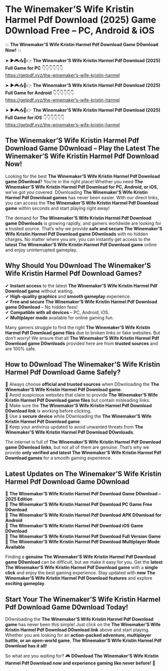 # The Winemaker’S Wife Kristin Harmel Pdf Download (2025) Game D0wnload Free – PC, Android & iOS

💥 **The Winemaker’S Wife Kristin Harmel Pdf Download Game D0wnload Now!** 💥  

➤ ►🎮📥📱👉 **The Winemaker’S Wife Kristin Harmel Pdf Download (2025) Full Game for PC** 👇👇👇👇👇👇  
https://getpdf.xyz/the-winemaker’s-wife-kristin-harmel  

➤ ►🎮📥📱👉 **The Winemaker’S Wife Kristin Harmel Pdf Download (2025) Full Game for Android** 👇👇👇👇👇👇  
https://getpdf.xyz/the-winemaker’s-wife-kristin-harmel  

➤ ►🎮📥📱👉 **The Winemaker’S Wife Kristin Harmel Pdf Download (2025) Full Game for iOS** 👇👇👇👇👇👇  
https://getpdf.xyz/the-winemaker’s-wife-kristin-harmel  

## The Winemaker’S Wife Kristin Harmel Pdf Download Game D0wnload – Play the Latest The Winemaker’S Wife Kristin Harmel Pdf Download Now!

Looking for the best **The Winemaker’S Wife Kristin Harmel Pdf Download game D0wnload**? You’re in the right place! Whether you need **The Winemaker’S Wife Kristin Harmel Pdf Download for PC, Android, or iOS**, we’ve got you covered. D0wnloading **The Winemaker’S Wife Kristin Harmel Pdf Download games** has never been easier. With our direct links, you can access the **The Winemaker’S Wife Kristin Harmel Pdf Download game** within seconds and start playing right away!  

The demand for **The Winemaker’S Wife Kristin Harmel Pdf Download game D0wnloads** is growing rapidly, and gamers worldwide are looking for a trusted source. That’s why we provide **safe and secure The Winemaker’S Wife Kristin Harmel Pdf Download game D0wnloads** with no hidden charges. No matter where you are, you can instantly get access to the **latest The Winemaker’S Wife Kristin Harmel Pdf Download game** online and enjoy uninterrupted gameplay.  

## **Why Should You D0wnload The Winemaker’S Wife Kristin Harmel Pdf Download Games?**  

✔ **Instant access** to the latest **The Winemaker’S Wife Kristin Harmel Pdf Download game** without waiting.  
✔ **High-quality graphics** and **smooth gameplay** experience.  
✔ **Free and secure The Winemaker’S Wife Kristin Harmel Pdf Download game D0wnload** – No hidden fees!  
✔ **Compatible with all devices** – PC, Android, iOS.  
✔ **Multiplayer mode** available for online gaming fun.  

Many gamers struggle to find the right **The Winemaker’S Wife Kristin Harmel Pdf Download game files** due to broken links or fake websites. But don’t worry! We ensure that all **The Winemaker’S Wife Kristin Harmel Pdf Download game D0wnloads** provided here are from **trusted sources** and are 100% safe.  

## **How to D0wnload The Winemaker’S Wife Kristin Harmel Pdf Download Game Safely?**  

📌 Always choose **official and trusted sources** when D0wnloading the **The Winemaker’S Wife Kristin Harmel Pdf Download game**.  
📌 Avoid suspicious websites that claim to provide **The Winemaker’S Wife Kristin Harmel Pdf Download game files** but contain misleading links.  
📌 Make sure the **The Winemaker’S Wife Kristin Harmel Pdf Download D0wnload link** is working before clicking.  
📌 Use a **secure device** while D0wnloading the **The Winemaker’S Wife Kristin Harmel Pdf Download game**.  
📌 Keep your antivirus updated to avoid unwanted threats from **The Winemaker’S Wife Kristin Harmel Pdf Download D0wnloads**.  

The internet is full of **The Winemaker’S Wife Kristin Harmel Pdf Download game D0wnload links**, but not all of them are genuine. That’s why we provide **only verified and latest The Winemaker’S Wife Kristin Harmel Pdf Download games** for a smooth gaming experience.  

## **Latest Updates on The Winemaker’S Wife Kristin Harmel Pdf Download Game D0wnload**  

🔹 **The Winemaker’S Wife Kristin Harmel Pdf Download Game D0wnload – 2025 Edition**  
🔹 **The Winemaker’S Wife Kristin Harmel Pdf Download PC Game Free D0wnload**  
🔹 **The Winemaker’S Wife Kristin Harmel Pdf Download APK D0wnload for Android**  
🔹 **The Winemaker’S Wife Kristin Harmel Pdf Download iOS Game D0wnload**  
🔹 **The Winemaker’S Wife Kristin Harmel Pdf Download Full Version Game**  
🔹 **The Winemaker’S Wife Kristin Harmel Pdf Download Multiplayer Mode Available**  

Finding a **genuine The Winemaker’S Wife Kristin Harmel Pdf Download game D0wnload** can be difficult, but we make it easy for you. Get the **latest The Winemaker’S Wife Kristin Harmel Pdf Download game** with a **single click** and enjoy the best gaming experience. Stay updated with **new The Winemaker’S Wife Kristin Harmel Pdf Download features** and explore **exciting gameplay**.  

## **Start Your The Winemaker’S Wife Kristin Harmel Pdf Download Game D0wnload Today!**  

D0wnloading the **The Winemaker’S Wife Kristin Harmel Pdf Download game** has never been this simple! Just click on the **The Winemaker’S Wife Kristin Harmel Pdf Download D0wnload link** above and start playing. Whether you are looking for an **action-packed adventure, multiplayer battle, or an open-world game**, **The Winemaker’S Wife Kristin Harmel Pdf Download has it all!**  

So what are you waiting for? 🎮 **D0wnload The Winemaker’S Wife Kristin Harmel Pdf Download now and experience gaming like never before!** 🚀  